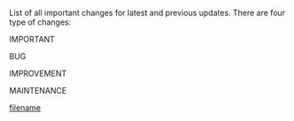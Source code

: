 List of all important changes for latest and previous updates. There are four type of changes:

<i class="fas fa-fw fa-exclamation"></i> IMPORTANT

<i class="fas fa-fw fa-bug"></i> BUG

<i class="fas fa-fw fa-wrench"></i> IMPROVEMENT

<i class="fas fa-fw fa-broom"></i> MAINTENANCE


[filename](_includes/changelog.md ':include')
